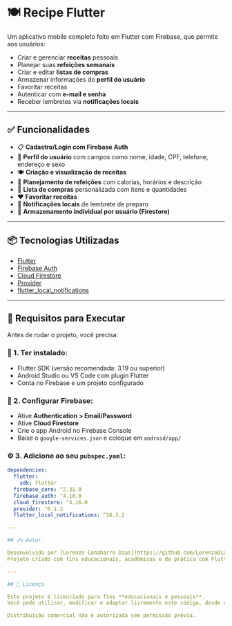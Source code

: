 # 🍽️ Recipe Flutter

Um aplicativo mobile completo feito em Flutter com Firebase, que permite aos usuários:

- Criar e gerenciar **receitas** pessoais
- Planejar suas **refeições semanais**
- Criar e editar **listas de compras**
- Armazenar informações do **perfil do usuário**
- Favoritar receitas
- Autenticar com **e-mail e senha**
- Receber lembretes via **notificações locais**

---

## ✅ Funcionalidades

- 📋 **Cadastro/Login com Firebase Auth**
- 👤 **Perfil do usuário** com campos como nome, idade, CPF, telefone, endereço e sexo
- 🍽️ **Criação e visualização de receitas**
- 🧠 **Planejamento de refeições** com calorias, horários e descrição
- 🛒 **Lista de compras** personalizada com itens e quantidades
- ❤️ **Favoritar receitas**
- 🔔 **Notificações locais** de lembrete de preparo
- 🧾 **Armazenamento individual por usuário (Firestore)**

---

## 📦 Tecnologias Utilizadas

- [Flutter](https://flutter.dev/)
- [Firebase Auth](https://firebase.google.com/products/auth)
- [Cloud Firestore](https://firebase.google.com/products/firestore)
- [Provider](https://pub.dev/packages/provider)
- [flutter_local_notifications](https://pub.dev/packages/flutter_local_notifications)

---

## 🔧 Requisitos para Executar

Antes de rodar o projeto, você precisa:

### 📁 1. Ter instalado:
- Flutter SDK (versão recomendada: 3.19 ou superior)
- Android Studio ou VS Code com plugin Flutter
- Conta no Firebase e um projeto configurado

### 🔑 2. Configurar Firebase:
- Ative **Authentication > Email/Password**
- Ative **Cloud Firestore**
- Crie o app Android no Firebase Console
- Baixe o `google-services.json` e coloque em `android/app/`

### ⚙️ 3. Adicione ao seu `pubspec.yaml`:

```yaml
dependencies:
  flutter:
    sdk: flutter
  firebase_core: ^2.31.0
  firebase_auth: ^4.18.0
  cloud_firestore: ^4.16.0
  provider: ^6.1.2
  flutter_local_notifications: ^16.3.2

---

## ✍️ Autor

Desenvolvido por [Lorenzo Canabarro Dias](https://github.com/LorenzoDias25)  
Projeto criado com fins educacionais, acadêmicos e de prática com Flutter + Firebase.

---

## 📃 Licença

Este projeto é licenciado para fins **educacionais e pessoais**.  
Você pode utilizar, modificar e adaptar livremente este código, desde que mantenha os devidos créditos ao autor.

Distribuição comercial não é autorizada sem permissão prévia.
